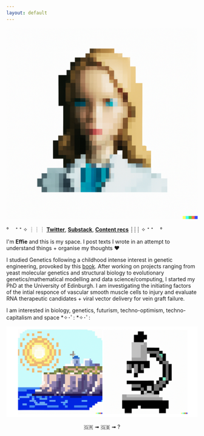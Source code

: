 ```yaml
---
layout: default
---
```


![Me](assets/IMG_5113.PNG)


° 　⁺ ⁺ ✧ ┊┊┊ **[Twitter](http://twitter.com/heffiemetal)**,    **[Substack](http://effieklimi.substack.com)**,    **[Content recs](https://github.com/effieklimi/content-recs)**  ┊┊┊ ✧ ⁺ ⁺ 　°


I'm **Effie** and this is my space. I post texts I wrote in an attempt to understand things + organise my thoughts ❤️

I studied Genetics following a childhood intense interest in genetic engineering, provoked by this [book](https://www.goodreads.com/book/show/6394363-genes-dna). After working on projects ranging from yeast molecular genetics and structural biology to evolutionary genetics/mathematical modelling and data science/computing, I started my PhD at the University of Edinburgh. I am investigating the initiating factors of the intial responce of vascular smooth muscle cells to injury and evaluate RNA therapeutic candidates + viral vector delivery for vein graft failure.

I am interested in biology, genetics, futurism, techno-optimism, techno-capitalism and space *✧･ﾟ: *✧･ﾟ:


![Greece and a microscope](assets/Screenshots.PNG)



<div align="center">
  🇬🇷 ➟ 🇬🇧 ➟ ?
</div>


